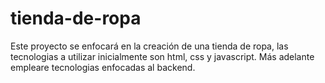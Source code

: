 # tienda-de-ropa
Este proyecto se enfocará en la creación de una tienda de ropa, las tecnologias a utilizar inicialmente son html, css y javascript. Más adelante empleare tecnologias enfocadas al backend.
